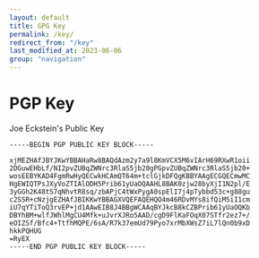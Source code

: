 ```yaml
---
layout: default
title: GPG Key
permalink: /key/
redirect_from: "/key"
last_modified_at: 2023-06-06
group: "navigation"
---
```


# PGP Key

Joe Eckstein's Public Key

    -----BEGIN PGP PUBLIC KEY BLOCK-----
    
    xjMEZHAfJBYJKwYBBAHaRw8BAQdAzm2y7a9l8KmVCX5M6vIArH69RXwR1oii
    2DGuwEHbLf/NI2pvZUBqZWNrc3RlaS5jb20gPGpvZUBqZWNrc3RlaS5jb20+
    wosEEBYKAD4FgmRwHyQECwkHCAmQT64m+tclGjkDFQgKBBYAAgECGQECmwMC
    HgEWIQTPsJXyVoZTIAlODH5Prib61yUaOQAAHL8BAK0zjw28byXjI1N2pl/E
    3yGGh2K48tS7qNhvtR8sq/zbAPjC4tWxPygA0spElI7j4pTybbd53c+g88gu
    c2SSR+cNzjgEZHAfJBIKKwYBBAGXVQEFAQEHQO4m46RDvMYs8ifQiM5iI1cm
    iU7qYTiToQ3rvEP+jd1AAwEIB8J4BBgWCAAqBYJkcB8kCZBPrib61yUaOQKb
    DBYhBM+wlfJWhlMgCU4Mfk+uJvrXJRo5AAD/cgD9FlKaFOqX07STfr2ez7+/
    eOIZSf/Bfc4+TtfhMQPE/6sA/R7k37emUd79Pyo7xrMbXWsZ7iL7lQn0b9xD
    hkkPQHUG
    =RyEX
    -----END PGP PUBLIC KEY BLOCK-----

    

